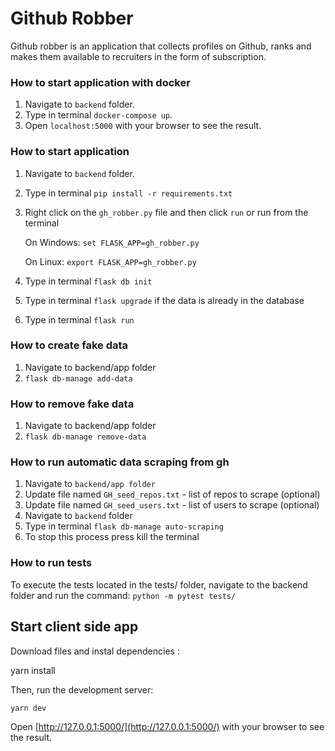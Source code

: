 # Github Robber

Github robber is an application that collects profiles on Github, ranks
and makes them available to recruiters in the form of subscription.

### How to start application with docker
1. Navigate to `backend` folder.
2. Type in terminal `docker-compose up`.
3. Open `localhost:5000` with your browser to see the result.

### How to start application

1. Navigate to `backend` folder.
2. Type in terminal `pip install -r requirements.txt`
3. Right click on the `gh_robber.py` file and then click `run` or run from the terminal
   
   On Windows: `set FLASK_APP=gh_robber.py`

   On Linux: `export FLASK_APP=gh_robber.py`

5. Type in terminal `flask db init`
6. Type in terminal `flask upgrade` if the data is already in the database
7. Type in terminal `flask run`

### How to create fake data

1. Navigate to backend/app folder
1. `flask db-manage add-data`

### How to remove fake data

1. Navigate to backend/app folder
1. `flask db-manage remove-data`

### How to run automatic data scraping from gh

1. Navigate to `backend/app folder`
2. Update file named `GH_seed_repos.txt` - list of repos to scrape (optional)
3. Update file named `GH_seed_users.txt` - list of users to scrape (optional)
4. Navigate to `backend` folder
5. Type in terminal `flask db-manage auto-scraping`
6. To stop this process press kill the terminal

### How to run tests

To execute the tests located in the tests/ folder, navigate to the backend folder and run the command:
`python -m pytest tests/`

## Start client side app

Download files and instal dependencies :

yarn install

Then, run the development server:

```bash
yarn dev
```

Open [http://127.0.0.1:5000/](http://127.0.0.1:5000/) with your browser to see the result.
